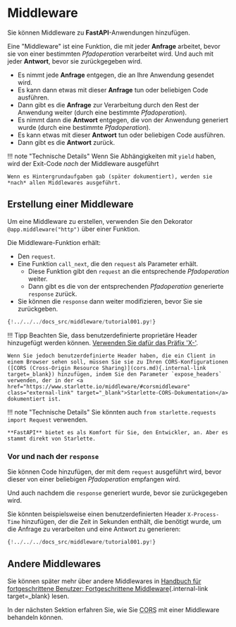 # Middleware

Sie können Middleware zu **FastAPI**-Anwendungen hinzufügen.

Eine "Middleware" ist eine Funktion, die mit jeder **Anfrage** arbeitet, bevor sie von einer bestimmten *Pfadoperation* verarbeitet wird. Und auch mit jeder **Antwort**, bevor sie zurückgegeben wird.

* Es nimmt jede **Anfrage** entgegen, die an Ihre Anwendung gesendet wird.
* Es kann dann etwas mit dieser **Anfrage** tun oder beliebigen Code ausführen.
* Dann gibt es die **Anfrage** zur Verarbeitung durch den Rest der Anwendung weiter (durch eine bestimmte *Pfadoperation*).
* Es nimmt dann die **Antwort** entgegen, die von der Anwendung generiert wurde (durch eine bestimmte *Pfadoperation*).
* Es kann etwas mit dieser **Antwort** tun oder beliebigen Code ausführen.
* Dann gibt es die **Antwort** zurück.

!!! note "Technische Details"
    Wenn Sie Abhängigkeiten mit `yield` haben, wird der Exit-Code *nach* der Middleware ausgeführt

    Wenn es Hintergrundaufgaben gab (später dokumentiert), werden sie *nach* allen Middlewares ausgeführt.

## Erstellung einer Middleware

Um eine Middleware zu erstellen, verwenden Sie den Dekorator `@app.middleware("http")` über einer Funktion.

Die Middleware-Funktion erhält:

* Den `request`.
* Eine Funktion `call_next`, die den `request` als Parameter erhält.
    * Diese Funktion gibt den `request` an die entsprechende *Pfadoperation* weiter.
    * Dann gibt es die von der entsprechenden *Pfadoperation* generierte `response` zurück.
* Sie können die `response` dann weiter modifizieren, bevor Sie sie zurückgeben.

```Python hl_lines="8-9  11  14"
{!../../../docs_src/middleware/tutorial001.py!}
```

!!! Tipp
    Beachten Sie, dass benutzerdefinierte proprietäre Header hinzugefügt werden können. <a href="https://developer.mozilla.org/en-US/docs/Web/HTTP/Headers" class="external-link" target="_blank">Verwenden Sie dafür das Präfix 'X-'</a>.

    Wenn Sie jedoch benutzerdefinierte Header haben, die ein Client in einem Browser sehen soll, müssen Sie sie zu Ihren CORS-Konfigurationen ([CORS (Cross-Origin Resource Sharing)](cors.md){.internal-link target=_blank}) hinzufügen, indem Sie den Parameter `expose_headers` verwenden, der in der <a href="https://www.starlette.io/middleware/#corsmiddleware" class="external-link" target="_blank">Starlette-CORS-Dokumentation</a> dokumentiert ist.

!!! note "Technische Details"
    Sie könnten auch `from starlette.requests import Request` verwenden.

    **FastAPI** bietet es als Komfort für Sie, den Entwickler, an. Aber es stammt direkt von Starlette.

### Vor und nach der `response`

Sie können Code hinzufügen, der mit dem `request` ausgeführt wird, bevor dieser von einer beliebigen *Pfadoperation* empfangen wird.

Und auch nachdem die `response` generiert wurde, bevor sie zurückgegeben wird.

Sie könnten beispielsweise einen benutzerdefinierten Header `X-Process-Time` hinzufügen, der die Zeit in Sekunden enthält, die benötigt wurde, um die Anfrage zu verarbeiten und eine Antwort zu generieren:

```Python hl_lines="10  12-13"
{!../../../docs_src/middleware/tutorial001.py!}
```

## Andere Middlewares

Sie können später mehr über andere Middlewares in [Handbuch für fortgeschrittene Benutzer: Fortgeschrittene Middleware](../advanced/middleware.md){.internal-link target=_blank} lesen.

In der nächsten Sektion erfahren Sie, wie Sie <abbr title="Cross-Origin Resource Sharing">CORS</abbr> mit einer Middleware behandeln können.
